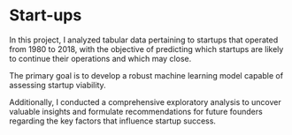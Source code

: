 # Start-ups

In this project, I analyzed tabular data pertaining to startups that operated from 1980 to 2018, with the objective of predicting which startups are likely to continue their operations and which may close. 

The primary goal is to develop a robust machine learning model capable of assessing startup viability. 

Additionally, I conducted a comprehensive exploratory analysis to uncover valuable insights and formulate recommendations for future founders regarding the key factors that influence startup success.